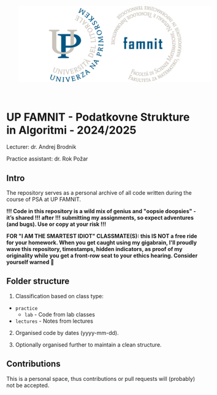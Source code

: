 <p align="center">
  <img src="famnit.png" style="padding: 32px" />
</p>

# UP FAMNIT - Podatkovne Strukture in Algoritmi - 2024/2025

Lecturer: dr. Andrej Brodnik

Practice assistant: dr. Rok Požar

## Intro 

The repository serves as a personal archive of all code written during the course of PSA at UP FAMNIT.

**!!! Code in this repository is a wild mix of genius and "oopsie doopsies" - it’s shared !!! after !!! submitting my assignments, so expect adventures (and bugs). Use or copy at your risk !!!**

**FOR "I AM THE SMARTEST IDIOT" CLASSMATE(S): this IS NOT a free ride for your homework. When you get caught using my gigabrain, I'll proudly wave this repository, timestamps, hidden indicators, as proof of my originality while you get a front-row seat to your ethics hearing. Consider yourself warned 💅**

## Folder structure

1. Classification based on class type:
  - `practice`
    - `lab` - Code from lab classes
  - `lectures` - Notes from lectures
2. Organised code by dates (yyyy-mm-dd).

3. Optionally organised further to maintain a clean structure.

## Contributions
This is a personal space, thus contributions or pull requests will (probably) not be accepted.